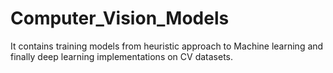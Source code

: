 # Computer_Vision_Models
It contains training models from heuristic approach to Machine learning and finally deep learning implementations on CV datasets.
